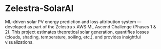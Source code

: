 # Zelestra-SolarAI
ML-driven solar PV energy prediction and loss attribution system — developed as part of the Zelestra x AWS ML Ascend Challenge (Phases 1 &amp; 2). This project estimates theoretical solar generation, quantifies losses (clouds, shading, temperature, soiling, etc.), and provides insightful visualizations.
